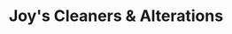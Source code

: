 ---
title: "Joy's Cleaners & Alterations"
url: /lakewood/joys-cleaners-and-alterations/
shop: laundry
---